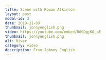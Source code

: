 ```yaml
---
title: Scene with Rowan Atkinson
layout: post
modal-id: 3
date: 2019-11-09
thumbnail: jonnyenglish.png
video: https://youtube.com/embed/R0GDgjKG_pE
thumbnail: jonnyenglish.png
alt: River
category: video
description: From Johnny English
---
```


